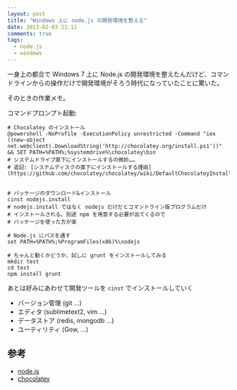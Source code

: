 ```yaml
---
layout: post
title: "Windows 上に node.js の開発環境を整える"
date: 2013-02-03 21:11
comments: true
tags:
  - node.js
  - windows
---
```


一身上の都合で Windows 7 上に Node.js の開発環境を整えたんだけど、コマンドラインからの操作だけで開発環境がそろう時代になっていたことに驚いた。

そのときの作業メモ。

<!-- more -->

コマンドプロンプト起動:

    # Chocolatey のインストール
    @powershell -NoProfile -ExecutionPolicy unrestricted -Command "iex ((new-object net.webclient).DownloadString('http://chocolatey.org/install.ps1'))" && SET PATH=%PATH%;%systemdrive%\chocolatey\bin
    # システムドライブ直下にインストールするの微妙……
    # 追記: [システムディスクの直下にインストールする理由](https://github.com/chocolatey/chocolatey/wiki/DefaultChocolateyInstallReasoning)

   
    # パッケージのダウンロード&インストール
    cinst nodejs.install
    # nodejs.install ではなく nodejs だけだとコマンドライン版プログラムだけ
    # インストールされる。別途 npm を用意する必要が出てくるので
    # パッケージを使った方が楽
   
    # Node.js にパスを通す
    set PATH=%PATH%;%ProgramFiles(x86)%\nodejs

    # ちゃんと動くかどうか、試しに grunt をインストールしてみる
    mkdir test
    cd test
    npm install grunt
   
あとは好みにあわせて開発ツールを `cinst` でインストールしていく

- バージョン管理 (git ...)
- エディタ (sublimetext2, vim ...)
- データストア (redis, mongodb ...)
- ユーティリティ (Gow, ...)

## 参考

- [node.js](http://nodejs.org/)
- [chocolatey](http://chocolatey.org/)
